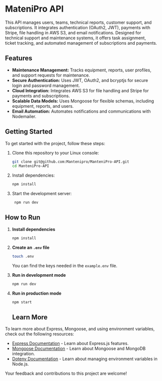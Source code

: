 
# MateniPro API

This API manages users, teams, technical reports, customer support, and subscriptions. It integrates authentication (OAuth2, JWT), payments with Stripe, file handling in AWS S3, and email notifications. Designed for technical support and maintenance systems, it offers task assignment, ticket tracking, and automated management of subscriptions and payments.

## Features

- **Maintenance Management:** Tracks equipment, reports, user profiles, and support requests for maintenance.
- **Secure Authentication:** Uses JWT, OAuth2, and bcryptjs for secure login and password management.
- **Cloud Integration:** Integrates AWS S3 for file handling and Stripe for payments and subscriptions.
- **Scalable Data Models:** Uses Mongoose for flexible schemas, including equipment, reports, and users.
- **Email Automation:** Automates notifications and communications with Nodemailer.

## Getting Started

To get started with the project, follow these steps:

1. Clone this repository to your Linux console:
   ```bash
   git clone git@github.com:Mantenipro/ManteniPro-API.git
   cd ManteniPro-API


2. Install dependencies:
   ```bash
   npm install


3. Start the development server:
   ```bash
    npm run dev


## How to Run

1. **Install dependencies**

    ```bash
    npm install
    ```

2. **Create an `.env` file**

    ```bash
    touch .env
    ```

    You can find the keys needed in the `example.env` file.

3. **Run in development mode**

    ```bash
    npm run dev
    ```

4. **Run in production mode**

    ```bash
    npm start
    ```

    ## Learn More

To learn more about Express, Mongoose, and using environment variables, check out the following resources:

- [Express Documentation](https://expressjs.com) - Learn about Express.js features.
- [Mongoose Documentation](https://mongoosejs.com) - Learn about Mongoose and MongoDB integration.
- [Dotenv Documentation](https://www.npmjs.com/package/dotenv) - Learn about managing environment variables in Node.js.

Your feedback and contributions to this project are welcome!

